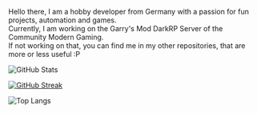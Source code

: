 Hello there, I am a hobby developer from Germany with a passion for fun projects, automation and games.\
Currently, I am working on the Garry's Mod DarkRP Server of the Community Modern Gaming.\
If not working on that, you can find me in my other repositories, that are more or less useful :P

![GitHub Stats](https://github-readme-stats-selfhost.vercel.app/api?username=luiggi33&count_private=true&theme=dark&show_icons=true&custom_title=My%20GitHub%20Stats)

[![GitHub Streak](https://streak-stats.demolab.com?user=Luiggi33&theme=dark&date_format=j%20M%5B%20Y%5D&exclude_days=Tue)](https://git.io/streak-stats)

![Top Langs](https://github-readme-stats-selfhost.vercel.app/api/top-langs/?username=luiggi33&layout=compact&theme=dark)
